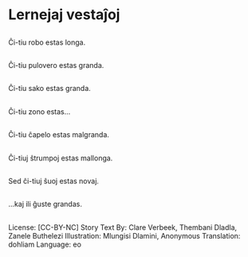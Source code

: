# Lernejaj vestaĵoj

##
Ĉi-tiu robo estas longa.

##
Ĉi-tiu pulovero estas granda.

##
Ĉi-tiu sako estas granda.

##
Ĉi-tiu zono estas...

##
Ĉi-tiu ĉapelo estas malgranda.

##
Ĉi-tiuj ŝtrumpoj estas mallonga.

##
Sed ĉi-tiuj ŝuoj estas novaj.

##
...kaj ili ĝuste grandas.

##
License: [CC-BY-NC]
Story Text By: Clare Verbeek, Thembani Dladla, Zanele Buthelezi
Illustration: Mlungisi Dlamini, Anonymous
Translation: dohliam
Language: eo
